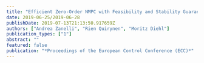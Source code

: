 ```yaml
---
title: "Efficient Zero-Order NMPC with Feasibility and Stability Guarantees"
date: 2019-06-25/2019-06-28
publishDate: 2019-07-13T21:13:50.917659Z
authors: ["Andrea Zanelli", "Rien Quirynen", "Moritz Diehl"]
publication_types: ["1"]
abstract: ""
featured: false
publication: "*Proceedings of the European Control Conference (ECC)*"
---
```


